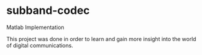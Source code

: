 # subband-codec
Matlab Implementation

This project was done in order to learn and gain more insight into the world of digital communications.
